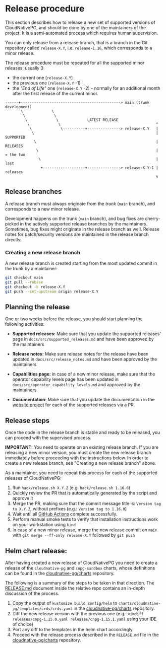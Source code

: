 # Release procedure

This section describes how to release a new set of supported versions of
CloudNativePG, and should be done by one of the maintainers of the project.  It
is a semi-automated process which requires human supervision.

You can only release from a release branch, that is a branch in the
Git repository called `release-X.Y`, i.e. `release-1.16`, which corresponds
to a minor release.

The release procedure must be repeated for all the supported minor releases,
usually 3:

- the current one (`release-X.Y`)
- the previous one (`release-X.Y` -1)
- the *"End of Life"* one (`release-X.Y` -2) - normally for an additional month
  after the first release of the current minor.

```diagram
------+---------------------------------------------> main (trunk development)
       \             \
        \             \
         \             \             LATEST RELEASE
          \             \                                           ^
           \             \----------+---------------> release-X.Y   |
            \                                                       | SUPPORTED
             \                                                      | RELEASES
              \                                                     | = the two
               \                                                    |   last
                +-------------------+---------------> release-X.Y-1 |   releases
                                                                    v
```

## Release branches

A release branch must always originate from the *trunk* (`main` branch),
and corresponds to a new minor release.

Development happens on the trunk (`main` branch), and bug fixes are
cherry-picked in the actively supported release branches by the maintainers.
Sometimes, bug fixes might originate in the release branch as well.
Release notes for patch/security versions are maintained in the release branch
directly.

### Creating a new release branch

A new release branch is created starting from the most updated commit in the
trunk by a maintainer:

```bash
git checkout main
git pull --rebase
git checkout -b release-X.Y
git push --set-upstream origin release-X.Y
```

## Planning the release

One or two weeks before the release, you should start planning the following
activities:

- **Supported releases:** Make sure that you update the supported releases' page
  in `docs/src/supported_releases.md` and have been approved by the maintainers

- **Release notes:** Make sure release notes for the release have been updated
  in `docs/src/release_notes.md` and have been approved by the maintainers

- **Capabilities page:** in case of a new minor release, make sure that the
  operator capability levels page has been updated in
  `docs/src/operator_capability_levels.md` and approved by the maintainers

- **Documentation:** Make sure that you update the documentation in the
  [website project](https://github.com/cloudnative-pg/cloudnative-pg.github.io)
  for each of the supported releases via a PR.

<!-- TODO: we should create an issue template with a checklist for the release process -->

## Release steps

Once the code in the release branch is stable and ready to be released, you can
proceed with the supervised process.

**IMPORTANT:** You need to operate on an existing release branch. If you are
releasing a new minor version, you must create the new release branch
immediately before proceeding with the instructions below. In order to create
a new release branch, see "Creating a new release branch" above.

As a maintainer, you need to repeat this process for each of the supported
releases of CloudNativePG:

1. Run `hack/release.sh X.Y.Z` (e.g. `hack/release.sh 1.16.0`)
2. Quickly review the PR that is automatically generated by the script and
   approve it
3. Merge the PR, making sure that the commit message title is:
   `Version tag to X.Y.Z`, without prefixes (e.g.: `Version tag to 1.16.0`)
4. Wait until all [GitHub Actions](https://github.com/cloudnative-pg/cloudnative-pg/actions)
   complete successfully.
5. Perform manual smoke tests to verify that installation instructions work on
   your workstation using `kind`
6. In case of a new minor release, merge the new release commit on `main` with
   `git merge --ff-only release-X.Y` followed by `git push`

## Helm chart release:

After having created a new release of CloudNativePG you need to create a release of
the `cloudnative-pg` and `cnpg-sandbox` charts, whose definitions can be found
in the [cloudnative-pg/charts](https://github.com/cloudnative-pg/charts) repository.

The following is a summary of the steps to be taken in that direction. The
[RELEASE.md](https://github.com/cloudnative-pg/charts/blob/a47596cb/RELEASE.md)
document inside the relative repo contains an in-depth discussion of the
process.

1. Copy the output of `kustomize build config/helm` to `charts/cloudnative-pg/templates/crds/crds.yaml`
   in the [cloudnative-pg/charts](https://github.com/cloudnative-pg/charts) repository.
2. Diff the new release version with the previous one
   (e.g.: `vimdiff releases/cnpg-1.15.0.yaml releases/cnpg-1.15.1.yaml` using your IDE of choice)
3. Port any diff to the templates in the helm chart accordingly
4. Proceed with the release process described in the `RELEASE.md`
   file in the [cloudnative-pg/charts](https://github.com/cloudnative-pg/charts) repository.
